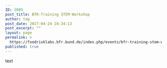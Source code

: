 ```yaml
---
ID: 2085
post_title: BfR-Training STEM-Workshop
author: tag
post_date: 2017-04-24 10:34:13
post_excerpt: ""
layout: page
permalink: >
  https://foodrisklabs.bfr.bund.de/index.php/events/bfr-training-stem-workshop/
published: true
---
```

text